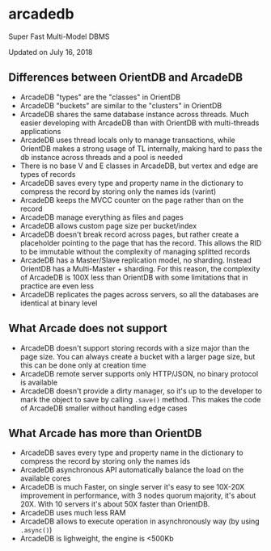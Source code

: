 # arcadedb
Super Fast Multi-Model DBMS

Updated on July 16, 2018

## Differences between OrientDB and ArcadeDB

- ArcadeDB "types" are the "classes" in OrientDB
- ArcadeDB "buckets" are similar to the "clusters" in OrientDB
- ArcadeDB shares the same database instance across threads. Much easier developing with ArcadeDB than with OrientDB with multi-threads applications
- ArcadeDB uses thread locals only to manage transactions, while OrientDB makes a strong usage of TL internally, making hard to pass the db instance across threads and a pool is needed
- There is no base V and E classes in ArcadeDB, but vertex and edge are types of records
- ArcadeDB saves every type and property name in the dictionary to compress the record by storing only the names ids (varint)
- ArcadeDB keeps the MVCC counter on the page rather than on the record
- ArcadeDB manage everything as files and pages
- ArcadeDB allows custom page size per bucket/index
- ArcadeDB doesn't break record across pages, but rather create a placeholder pointing to the page that has the record. This allows the RID to be immutable without the complexity of managing splitted records
- ArcadeDB has a Master/Slave replication model, no sharding. Instead OrientDB has a Multi-Master + sharding. For this reason, the complexity of ArcadeDB is 100X less than OrientDB with some limitations that in practice are even less
- ArcadeDB replicates the pages across servers, so all the databases are identical at binary level

## What Arcade does not support

- ArcadeDB doesn't support storing records with a size major than the page size. You can always create a bucket with a larger page size, but this can be done only at creation time
- ArcadeDB remote server supports only HTTP/JSON, no binary protocol is available
- ArcadeDB doesn't provide a dirty manager, so it's up to the developer to mark the object to save by calling `.save()` method. This makes the code of ArcadeDB smaller without handling edge cases

## What Arcade has more than OrientDB

- ArcadeDB saves every type and property name in the dictionary to compress the record by storing only the names ids
- ArcadeDB asynchronous API automatically balance the load on the available cores
- ArcadeDB is much Faster, on single server it's easy to see 10X-20X improvement in performance, with 3 nodes quorum majority, it's about 20X. With 10 servers it's about 50X faster than OrientDB.
- ArcadeDB uses much less RAM
- ArcadeDB allows to execute operation in asynchronously way (by using `.async()`)
- ArcadeDB is lighweight, the engine is <500Kb
